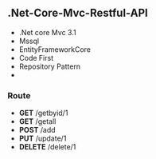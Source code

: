 ## .Net-Core-Mvc-Restful-API

- .Net core Mvc 3.1
- Mssql
- EntityFrameworkCore
- Code First
- Repository Pattern
- 
### Route

- **GET**     /getbyid/1
- **GET**     /getall
- **POST**    /add
- **PUT**     /update/1
- **DELETE**  /delete/1

